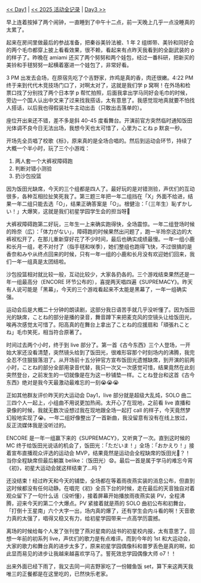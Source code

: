 [<< Day1](/post/33.html) | [<< 2025 活动全记录](/post/23.html) | [Day3 >>](/post/35.html)

早上连着按掉了两个闹钟，一直睡到了中午十二点，前一天晚上几乎一点没睡真的太累了。

起来在房间里做最后的参战准备，把秦谷美铃法被、1 年 2 组绑带、美铃和同好会的两个毛巾都穿上披上看看效果，很不赖，看起来有点昨天我看到的全副武装的 p 的样子了。昨晚在 amiami 还买了两个努努和两个娃包，经过一番科研，把新买的美铃和手毬努努一起横着塞进一个娃包了，非常好看。

3 PM 出发去会场，在原宿先吃了个吉野家，炸鸡是真的香，肉还很嫩。4:22 PM 终于来到代代木竞技场门口了，对啊太对了，这就是我们学 p 窝啊！在外场和检票口找了分别找了两个日本学 p 帮忙拍照，后面我拿出学马同好会毛巾的时候，旁边一个国人认出中文来了过来找我搭话，太有意思了。我感觉现地真就要不怕找人搭话，以后我也得假装社牛主动出击（只敢出击落单的）。

座位开出来还不错，差不多是斜 40-45 度看舞台。开演前官方突然临时通知饭田光体调不良今日无法出场，我想今天也太可惜了，心里为ことね p 默哀一秒。

开场先全员唱了校歌《标》，原来真的是全场合唱的。然后到运动会环节，持续了大概一个半小时，玩了三个小游戏：

1. 两人套一个大裤衩障碍跑
2. 判断对错小测验
3. 扔沙包投篮

因为饭田光缺席，今天的三个组都是四人了。最好玩的是对错测验，声优们的互动很多，各种互相拉扯笑死我了。第三题三年把一年二组挡在「X」外面不给进，结果一年二组只能去选「O」，结果正确答案是「O」。根健治：「（三年生）恥ずかしい！」大爆笑，这就是我们初星学园学生会的担当呀🤣

大裤衩障碍跑第二好玩，三年生一上来确实跑得快，全场震惊。一年二组登场时候的玲奈（広）：「体力がない」，障碍跑的时候果然出问题了，跑一半玲奈这边的大裤衩松开了，在那儿重新穿好花了不少时间，最后也确实成绩最慢。一年一组小鹿和长月一组，老不对付了（指手毬和咲季），她们整组也跑得飞快，不过很搞的是香奈和みや从终点回来的时候，只有一年一组的小鹿和长月没有欢迎她们回来，我们一年一组真是太团结啦。

沙包投篮相对就比较一般，互动比较少，大家各扔各的。三个游戏结束果然还是一年一组最高分（ENCORE 环节公布的），喜提两天唱四遍《SUPREMACY》。昨天有人说可能是「黑幕」，今天的三个游戏看起来不太能是黑幕了，一年一组确实强。

运动会后是大概二十分钟的朗读剧，这部分我日语苦手就几乎没听懂了。因为饭田光的缺席，ことね的部分是播的录音，舞音蹲下来把麦克风的空镜头让给饭田光，唉再次感觉太可惜了。阳高真的在舞台上拿出了ことね的应援扇和「頑張れことね」毛巾笑死，相当符合原著了。

时间过去两个小时，终于到 live 部分了。第一首《古今东西》三个人登场，一开始大家还没看清楚，突然镜头给到了饭田光，很难形容那个时刻场内的沸腾，我完全忍不住狠狠落泪了。从开场前十五分钟官方宣布饭田光遗憾缺席，到开演的前两小时，ことね的部分全部用录音代替，我只一次又一次感觉可惜，结果竟然在此刻突然登台，之前发生的一切就像是在为这一秒铺垫一样。ことね登台和这首《古今东西》绝对是我今天最激动最难忘的一刻😭😭😭

正如其他群友评价昨天的大运动会 Day1，live 部分就是超级大乱炖，SOLO 曲二三四个人一起上，小组曲不用说更加热闹。太开心了在现地，之前看 live 直播和录像的时候，我就无数次设想过我在现地跟全场一起打 call 的样子，今天竟然梦幻般地实现了😭。一年二组好像整出了一首新曲，我没留意有没有在线上放过，反正流媒体我是没听过的。 

ENCORE 是一年一组赢下来的《SUPREMACY》，又听爽了一次。直到这时候的 MC 终于给饭田光说话的机会了，饭田光：「ただいま！」全场：「おかえり！」接着宣布直播观众评选的运动会 MVP，结果竟然是运动会全程缺席的饭田光🤣？！当你全程缺席但最后躺赢 belike：（饭田光）😧。最后一首是属于学马的难忘今宵《初》，初星大运动会就这样结束了…吗？

还没结束！经过昨天和今天的铺垫，全场都在等着雨夜燕实装的消息公布，但直到这时候都没有任何动静。在唱完《初》全员下台的时候，走在最后的天音独自对着观众留下了一句什么话（没听懂），接着屏幕开始播放雨夜燕实装 PV，全程沸腾，迎来今天的第二个大爆点。PV 紧接着就是燕的 SOLO 曲初公布和初舞台，「打倒十王星南」六个大字一出，场内真的爆了，还有学生会内斗看的啊！天音歌力真的太强了，唱得又稳又有力，给初星学园带来一点高学历震撼。

离场的时候给每个人发了张刊登了燕对星南的战书的初星校内报，太有意思了。回想一年前的初系列 live，声优们的歌力是有点难评。而到今年的 1st 和大运动会，大家的歌力和舞台真的进步太多了，原来初星学园偶像科和普罗丢色是真的啊，如此显而易见的进步让我越来越喜欢学马了。誓死效忠学园偶像大师 o7！！

出来外面已经下雨了，我又去同一间吉野家吃了一份鳗鱼饭 set，算下来这两天我唯三的正餐都是在这里吃的，已然快乐老家。
